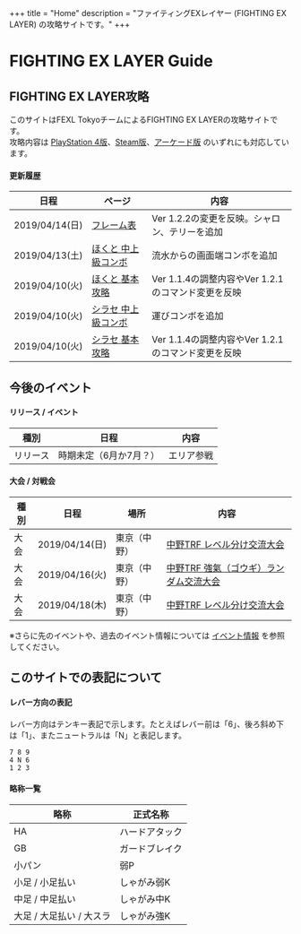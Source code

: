 +++
title = "Home"
description = "ファイティングEXレイヤー (FIGHTING EX LAYER) の攻略サイトです。"
+++

# FIGHTING EX LAYER Guide

## FIGHTING EX LAYER攻略

このサイトはFEXL TokyoチームによるFIGHTING EX LAYERの攻略サイトです。  
攻略内容は [PlayStation 4版](https://www.jp.playstation.com/games/fighting-ex-layer-ps4/)、[Steam版](https://store.steampowered.com/app/871200/FIGHTING_EX_LAYER/)、[アーケード版](https://www.taito.co.jp/nxl/title/0000002360) のいずれにも対応しています。

#### 更新履歴

|日程|ページ|内容|
|----|------|----
|2019/04/14(日)|[フレーム表](/system/frame/)|Ver 1.2.2の変更を反映。シャロン、テリーを追加|
|2019/04/13(土)|[ほくと 中上級コンボ](/characters/hokuto/combo/)|流水からの画面端コンボを追加|
|2019/04/10(火)|[ほくと 基本攻略](/characters/hokuto/basic/)|Ver 1.1.4の調整内容やVer 1.2.1のコマンド変更を反映|
|2019/04/10(火)|[シラセ 中上級コンボ](/characters/shirase/combo/)|運びコンボを追加|
|2019/04/10(火)|[シラセ 基本攻略](/characters/shirase/basic/)|Ver 1.1.4の調整内容やVer 1.2.1のコマンド変更を反映|

## 今後のイベント

#### リリース / イベント

|種別|日程|内容|
|----|----|----|
|リリース|時期未定（6月か7月？）|エリア参戦|

#### 大会 / 対戦会

|種別|日程|場所|内容|
|----|----|----|----|
|大会|2019/04/14(日)|東京（中野）|[中野TRF レベル分け交流大会](http://trftrf.com/event.html#Sun)|
|大会|2019/04/16(火)|東京（中野）|[中野TRF 強氣（ゴウギ）ランダム交流大会](http://trftrf.com/event.html#Tues)|
|大会|2019/04/18(木)|東京（中野）|[中野TRF レベル分け交流大会](http://trftrf.com/event.html#Thurs)|

<!--
第1日曜日
|大会|2019/05/05?(日)|埼玉（南浦和）|[プレイスポットビッグワン2nd『FIGHTING EX LAYERシングル大会』](https://twitter.com/public_bigone/status/1066253301459509248)|

第1、第3、第5日曜日
|対戦会|2019/05/05?(日)|埼玉（南浦和）|[プレイスポットビッグワン2nd FIGHTING EX LAYERフリープレイ対戦会](https://twitter.com/public_bigone/status/1066253301459509248)|

第2、第4日曜日
|大会|2019/04/28(日)|東京（中野）|[中野TRF レベル分け交流大会](http://trftrf.com/event.html#Sun)|

第1、第3、第5火曜日
|大会|2019/04/30?(火)|東京（中野）|[中野TRF 強氣（ゴウギ）ランダム交流大会](http://trftrf.com/event.html#Tues)|

第1木曜日
|大会|2019/05/02(木)|東京（中野）|[中野TRF シングル無差別級大会](http://trftrf.com/event.html#Thurs)|

第2～5木曜日
|大会|2019/04/25(木)|東京（中野）|[中野TRF レベル分け交流大会](http://trftrf.com/event.html#Thurs)|
|大会|2019/05/02(木)|東京（中野）|[中野TRF レベル分け交流大会](http://trftrf.com/event.html#Thurs)|
-->

※さらに先のイベントや、過去のイベント情報については [イベント情報](/events/) を参照してください。

## このサイトでの表記について

#### レバー方向の表記

レバー方向はテンキー表記で示します。たとえばレバー前は「6」、後ろ斜め下は「1」、またニュートラルは「N」と表記します。
```
7 8 9
4 N 6
1 2 3
```

#### 略称一覧

|略称|正式名称|
|----|----|
|HA|ハードアタック|
|GB|ガードブレイク|
|小パン|弱P|
|小足 / 小足払い|しゃがみ弱K|
|中足 / 中足払い|しゃがみ中K|
|大足 / 大足払い / 大スラ|しゃがみ強K|

